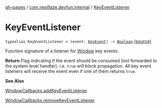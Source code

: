 [gh-pages](../index.md) / [com.nextfaze.devfun.internal](index.md) / [KeyEventListener](./-key-event-listener.md)

# KeyEventListener

`typealias KeyEventListener = (event: `[`KeyEvent`](https://developer.android.com/reference/android/view/KeyEvent.html)`) -> `[`Boolean`](https://kotlinlang.org/api/latest/jvm/stdlib/kotlin/-boolean/index.html) [(source)](https://github.com/NextFaze/dev-fun/tree/master/devfun/src/main/java/com/nextfaze/devfun/internal/WindowCallbacks.kt#L27)

Function signature of a listener for [Window](https://developer.android.com/reference/android/view/Window.html) key events.

**Return**
Flag indicating if the event should be consumed (not forwarded to the system level handler). i.e. `true` will block propagation.
    All key event listeners will receive the event even if one of them returns `true`.

**See Also**

[WindowCallbacks.addKeyEventListener](-window-callbacks/add-key-event-listener.md)

[WindowCallbacks.removeKeyEventListener](-window-callbacks/remove-key-event-listener.md)

